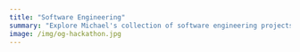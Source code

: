```yaml
---
title: "Software Engineering"
summary: "Explore Michael's collection of software engineering projects and prototypes."
image: /img/og-hackathon.jpg
---
```

